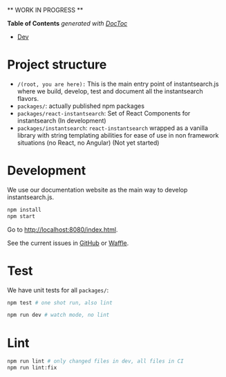 ** WORK IN PROGRESS **

<!-- START doctoc generated TOC please keep comment here to allow auto update -->
<!-- DON'T EDIT THIS SECTION, INSTEAD RE-RUN doctoc TO UPDATE -->
**Table of Contents**  *generated with [DocToc](https://github.com/thlorenz/doctoc)*

- [Dev](#dev)

<!-- END doctoc generated TOC please keep comment here to allow auto update -->

# Project structure

- `/(root, you are here):` This is the main entry point of instantsearch.js where we build, develop, test and document all the instantsearch flavors.
- `packages/`: actually published npm packages
- `packages/react-instantsearch`: Set of React Components for instantsearch (In development)
- `packages/instantsearch`: `react-instantsearch` wrapped as a vanilla library with string templating abilities for ease of use in non framework situations (no React, no Angular) (Not yet started)

# Development

We use our documentation website as the main way to develop instantsearch.js.

```sh
npm install
npm start
```

Go to <http://localhost:8080/index.html>.

See the current issues in [GitHub](https://github.com/algolia/instantsearch.js/issues?q=is%3Aopen+is%3Aissue+label%3Av2) or [Waffle](https://waffle.io/algolia/instantsearch.js?label=v2).

# Test

We have unit tests for all `packages/`:

```sh
npm test # one shot run, also lint
```

```sh
npm run dev # watch mode, no lint
```

# Lint

```sh
npm run lint # only changed files in dev, all files in CI
npm run lint:fix
```
